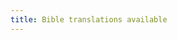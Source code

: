 ```yaml
---
title: Bible translations available
---
```



<script setup>
import PageBibles from '@/.comp/PageBibles.vue'
</script>

<ClientOnly>
    <suspense>
        <template #fallback>
            <svg class='loading' viewBox='0 0 100 100' preserveAspectRatio='xMidYMid meet'>
                <circle cx='50' cy='50' r='40' stroke-width='10' stroke-dasharray='190'></circle>
            </svg>
        </template>
        <PageBibles/>
    </suspense>
</ClientOnly>
